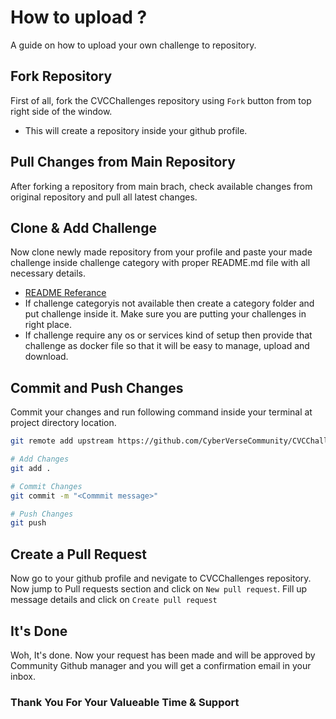 
# How to upload ?

A guide on how to upload your own challenge to repository.

## Fork Repository
First of all, fork the CVCChallenges repository using `Fork` button from top right side of the window.

- This will create a repository inside your github profile.

## Pull Changes from Main Repository
After forking a repository from main brach, check available changes from original repository and pull all latest changes.

## Clone & Add Challenge
Now clone newly made repository from your profile and paste your made challenge inside challenge category with proper README.md file with all necessary details.
- [README Referance](https://github.com/CyberVerseCommunity/CVCChallenges/tree/main/Reverse%20Engineering/Level1#readme)
- If challenge categoryis not available then create a category folder and put challenge inside it. Make sure you are putting your challenges in right place.
- If challenge require any os or services kind of setup then provide that challenge as docker file so that it will be easy to manage, upload and download.

## Commit and Push Changes
Commit your changes and run following command inside your terminal at project directory location.

```bash
git remote add upstream https://github.com/CyberVerseCommunity/CVCChallenges.git

# Add Changes
git add .

# Commit Changes
git commit -m "<Commmit message>"

# Push Changes
git push
```

## Create a Pull Request
Now go to your github profile and nevigate to CVCChallenges repository. Now jump to Pull requests section and click on `New pull request`. Fill up message details and click on `Create pull request`

## It's Done
Woh, It's done. Now your request has been made and will be approved by Community Github manager and you will get a confirmation email in your inbox.

### Thank You For Your Valueable Time & Support
